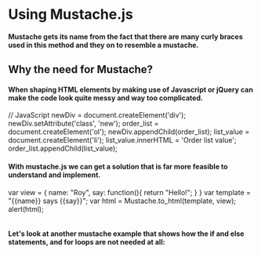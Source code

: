# Using Mustache.js

#### Mustache gets its name from the fact that there are many curly braces used in this method and they on to resemble a mustache.

## Why the need for Mustache?

#### When shaping HTML elements by making use of Javascript or jQuery can make the code look quite messy and way too complicated.

// JavaScript
newDiv = document.createElement('div');
newDiv.setAttribute('class', 'new');
order_list = document.createElement('ol');
newDiv.appendChild(order_list);
list_value = document.createElement('li');
list_value.innerHTML = 'Order list value';
order_list.appendChild(list_value);

#### With mustache.js we can get a solution that is far more feasible to understand and implement.

var view = {
    name: "Roy",
    say: function(){
        return "Hello!";
    }
}
var template = "{{name}} says {{say}}";
var html = Mustache.to_html(template, view);
alert(html);

```So as we can see the code is simpler and provides us a dynamic template
```

#### Let's look at another mustache example that shows how the if and else statements, and for loops are not needed at all:

<!doctype html>
<!DOCTYPE html>
<html lang="en">
<head>
<title>Create a Methout with using of Mustache.js</title>
<script type="text/javascript" src="js/mustache.js" ></script>
<script>
var view = {
    title : "Mustache",
    rank : "Good"
};

function loadtemp(){
    var output = Mustache.render("{{rank}} rank of  {{title}}", view);
    document.getElementById('rank').innerHTML = output;
}
</script>
</head>
<body onload="loadtemp()">
    <div id="rank"></div>
</body>
</html>
